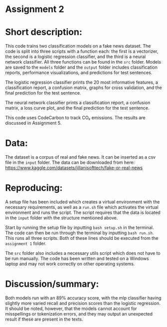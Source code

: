 # Assignment 2

# Short description:
This code trains two classification models on a fake news dataset. The code is split into three scripts with a function each: the first is a vectorizer, the second is a logistic regression classifier, and the third is a neural network classifier. All three functions can be found in the ```src``` folder. Models are saved to the ```models``` folder and the ```output``` folder includes classification reports, performance visualizations, and predictions for test sentences.

The logistic regression classifier prints the 20 most informative features, a classification report, a confusion matrix, graphs for cross validation, and the final prediction for the test sentence.

The neural network classifier prints a classification report, a confusion matrix, a loss curve plot, and the final prediction for the test sentence.

This code uses CodeCarbon to track CO₂ emissions. The results are discussed in Assignment 5.

# Data:
The dataset is a corpus of real and fake news. It can be inserted as a csv file in the ```input``` folder. 
The data can be downloaded from here: https://www.kaggle.com/datasets/jillanisofttech/fake-or-real-news

# Reproducing:
A setup file has been included which creates a virtual environment with the necessary requirements, as well as a ```run.sh``` file which activates the virtual environment and runs the script. The script requires that the data is located in the ```input``` folder with the structure mentioned above. 

Start by running the setup file by inputting ```bash setup.sh``` in the terminal. 
The code can then be run through the terminal by inputting ```bash run.sh```. This runs all three scripts.
Both of these lines should be executed from the ```assignment 1``` folder.

The ```src``` folder also includes a necessary utils script which does not have to be run manually.
The code has been written and tested on a Windows laptop and may not work correctly on other operating systems.

# Discussion/summary:
Both models run with an 89% accuracy score, with the mlp classifier having slightly more varied recall and precision scores than the logistic regression. It should be noted, however, that the models cannot account for misspellings or tokenization errors, and they may output an unexpected result if these are present in the texts. 